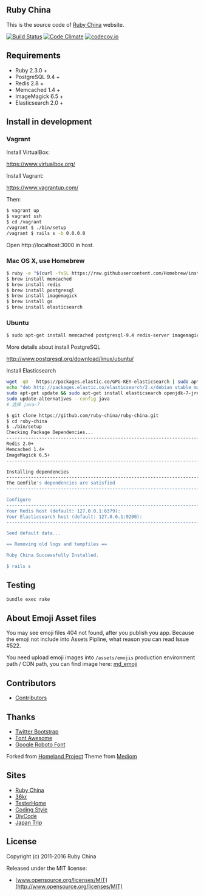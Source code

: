 ## Ruby China

This is the source code of [Ruby China](http://ruby-china.org) website.

[![Build Status](https://travis-ci.org/ruby-china/ruby-china.svg?branch=master)](https://travis-ci.org/ruby-china/ruby-china) [![Code Climate](https://codeclimate.com/github/ruby-china/ruby-china/badges/gpa.svg)](https://codeclimate.com/github/ruby-china/ruby-china) [![codecov.io](https://codecov.io/github/ruby-china/ruby-china/coverage.svg?branch=master)](https://codecov.io/github/ruby-china/ruby-china?branch=master)

## Requirements

* Ruby 2.3.0 +
* PostgreSQL 9.4 +
* Redis 2.8 +
* Memcached 1.4 +
* ImageMagick 6.5 +
* Elasticsearch 2.0 +

## Install in development

### Vagrant

Install VirtualBox:

https://www.virtualbox.org/

Install Vagrant:

https://www.vagrantup.com/

Then:

```bash
$ vagrant up
$ vagrant ssh
$ cd /vagrant
/vagrant $ ./bin/setup
/vagrant $ rails s -b 0.0.0.0
```

Open http://localhost:3000 in host.

### Mac OS X, use Homebrew

```bash
$ ruby -e "$(curl -fsSL https://raw.githubusercontent.com/Homebrew/install/master/install)"
$ brew install memcached
$ brew install redis
$ brew install postgresql
$ brew install imagemagick
$ brew install gs
$ brew install elasticsearch
```

### Ubuntu

```bash
$ sudo apt-get install memcached postgresql-9.4 redis-server imagemagick ghostscript
```

More details about install PostgreSQL

http://www.postgresql.org/download/linux/ubuntu/

Install Elasticsearch

```bash
wget -qO - https://packages.elastic.co/GPG-KEY-elasticsearch | sudo apt-key add -
echo "deb http://packages.elastic.co/elasticsearch/2.x/debian stable main" | sudo tee -a /etc/apt/sources.list.d/elasticsearch-2.x.list
sudo apt-get update && sudo apt-get install elasticsearch openjdk-7-jre-headless
sudo update-alternatives --config java
# 选择 java-7
```

```bash
$ git clone https://github.com/ruby-china/ruby-china.git
$ cd ruby-china
$ ./bin/setup
Checking Package Dependencies...
--------------------------------------------------------------------------------
Redis 2.0+                                                                 [Yes]
Memcached 1.4+                                                             [Yes]
ImageMagick 6.5+                                                           [Yes]
--------------------------------------------------------------------------------

Installing dependencies
--------------------------------------------------------------------------------
The Gemfile's dependencies are satisfied
--------------------------------------------------------------------------------

Configure
--------------------------------------------------------------------------------
Your Redis host (default: 127.0.0.1:6379):
Your Elasticsearch host (default: 127.0.0.1:9200):
--------------------------------------------------------------------------------

Seed default data...                                                      [Done]

== Removing old logs and tempfiles ==

Ruby China Successfully Installed.

$ rails s
```

## Testing

```bash
bundle exec rake
```

## About Emoji Asset files

You may see emoji files 404 not found, after you publish you app. Because the emoji not include into Assets Pipline, what reason you can read Issue #522.

You need upload emoji images into `/assets/emojis` production environment path / CDN path, you can find image here: [md_emoji](https://github.com/elm-city-craftworks/md_emoji/tree/master/vendor/assets/images/emojis)

## Contributors

* [Contributors](https://github.com/ruby-china/ruby-china/contributors)

## Thanks

* [Twitter Bootstrap](https://twitter.github.com/bootstrap)
* [Font Awesome](http://fortawesome.github.io/Font-Awesome/icons/)
* [Google Roboto Font](https://github.com/google/roboto)

Forked from [Homeland Project](https://github.com/huacnlee/homeland)
Theme from [Mediom](https://github.com/huacnlee/mediom)

## Sites

* [Ruby China](https://ruby-china.org)
* [36kr](http://36kr.com/)
* [TesterHome](https://testerhome.com)
* [Coding Style](https://codingstyle.cn)
* [DiyCode](http://www.diycode.cc/)
* [Japan Trip](http://www.japantrip.cn/)

## License

Copyright (c) 2011-2016 Ruby China

Released under the MIT license:

* [www.opensource.org/licenses/MIT](http://www.opensource.org/licenses/MIT)
